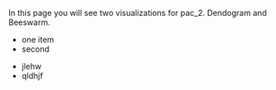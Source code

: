 In this page you will see two visualizations for pac_2. Dendogram and Beeswarm.
- one item 
- second

* jlehw
* qldhjf
